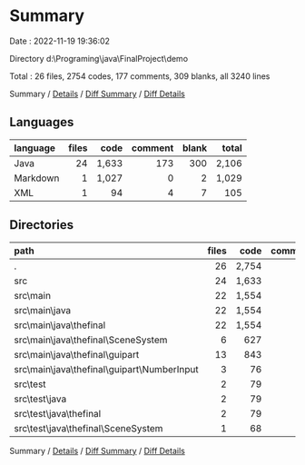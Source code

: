 # Summary

Date : 2022-11-19 19:36:02

Directory d:\\Programing\\java\\FinalProject\\demo

Total : 26 files,  2754 codes, 177 comments, 309 blanks, all 3240 lines

Summary / [Details](details.md) / [Diff Summary](diff.md) / [Diff Details](diff-details.md)

## Languages
| language | files | code | comment | blank | total |
| :--- | ---: | ---: | ---: | ---: | ---: |
| Java | 24 | 1,633 | 173 | 300 | 2,106 |
| Markdown | 1 | 1,027 | 0 | 2 | 1,029 |
| XML | 1 | 94 | 4 | 7 | 105 |

## Directories
| path | files | code | comment | blank | total |
| :--- | ---: | ---: | ---: | ---: | ---: |
| . | 26 | 2,754 | 177 | 309 | 3,240 |
| src | 24 | 1,633 | 173 | 300 | 2,106 |
| src\\main | 22 | 1,554 | 164 | 281 | 1,999 |
| src\\main\\java | 22 | 1,554 | 164 | 281 | 1,999 |
| src\\main\\java\\thefinal | 22 | 1,554 | 164 | 281 | 1,999 |
| src\\main\\java\\thefinal\\SceneSystem | 6 | 627 | 72 | 94 | 793 |
| src\\main\\java\\thefinal\\guipart | 13 | 843 | 60 | 162 | 1,065 |
| src\\main\\java\\thefinal\\guipart\\NumberInput | 3 | 76 | 7 | 27 | 110 |
| src\\test | 2 | 79 | 9 | 19 | 107 |
| src\\test\\java | 2 | 79 | 9 | 19 | 107 |
| src\\test\\java\\thefinal | 2 | 79 | 9 | 19 | 107 |
| src\\test\\java\\thefinal\\SceneSystem | 1 | 68 | 3 | 15 | 86 |

Summary / [Details](details.md) / [Diff Summary](diff.md) / [Diff Details](diff-details.md)